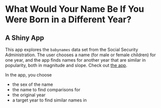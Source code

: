# What Would Your Name Be If You Were Born in a Different Year?
## A Shiny App

This app explores the `babynames` data set from the Social Security Administration. The user chooses a name (for male or female children) for one year, and the app finds names for another year that are similar in popularity, both in magnitude and slope. Check out [the app](https://juliasilge.shinyapps.io/PredictNamesApp/).

In the app, you choose
* the sex of the name
* the name to find comparisons for
* the original year
* a target year to find similar names in

